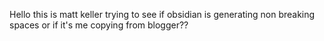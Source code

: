 Hello this is matt keller trying to see if obsidian is generating non breaking spaces or if it's me copying from blogger??
